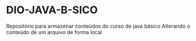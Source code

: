 # DIO-JAVA-B-SICO
Repositório para armazenar conteúdos do curso de java básico
Alterando o conteúdo de um arquivo de forma local 



